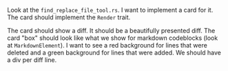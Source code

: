 Look at the `find_replace_file_tool.rs`. I want to implement a card for it. The card should implement the `Render` trait.

The card should show a diff. It should be a beautifully presented diff. The card "box" should look like what we show for markdown codeblocks (look at `MarkdownElement`). I want to see a red background for lines that were deleted and a green background for lines that were added. We should have a div per diff line.
